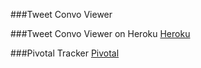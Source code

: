 ###Tweet Convo Viewer

###Tweet Convo Viewer on Heroku
[Heroku](http://polar-refuge-3296.herokuapp.com/)

###Pivotal Tracker
[Pivotal](https://www.pivotaltracker.com/s/projects/1078414)
